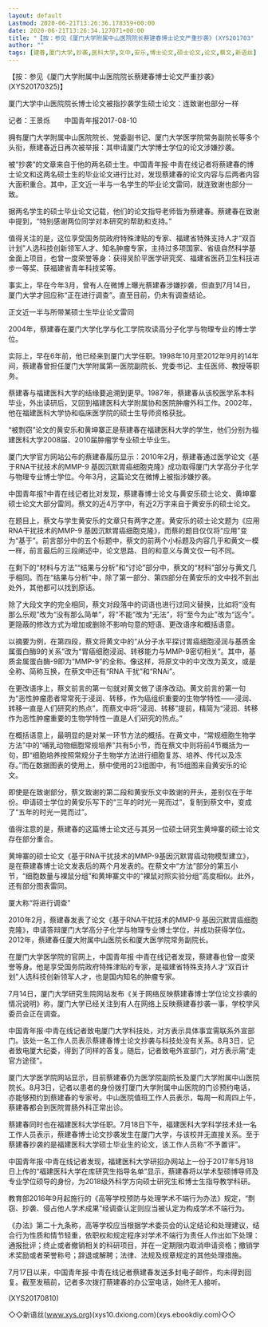 ```yaml
---
layout: default
Lastmod: 2020-06-21T13:26:36.178359+00:00
date: 2020-06-21T13:26:34.127071+00:00
title: "【按：参见《厦门大学附属中山医院院长蔡建春博士论文严重抄袭》(XYS201703"
author: ""
tags: [建春,厦门大学,抄袭,医科大学,文中,安乐,博士论文,硕士论文,论文,蔡文,新语丝]
---
```


【按：参见《厦门大学附属中山医院院长蔡建春博士论文严重抄袭》(XYS20170325)】

厦门大学中山医院院长博士论文被指抄袭学生硕士论文：连致谢也部分一样

记者：王景烁　　中国青年报2017-08-10

拥有厦门大学附属中山医院院长、党委副书记、厦门大学医学院常务副院长等多个头衔，蔡建春近日再次被举报：其申请厦门大学博士学位的论文涉嫌抄袭。

被“抄袭”的文章来自于他的两名硕士生。中国青年报·中青在线记者将蔡建春的博士论文和这两名硕士生的毕业论文进行比对，发现蔡建春的论文内容与后两者内容大面积重合。其中，正文近一半与一名学生的毕业论文雷同，就连致谢也部分一致。

据两名学生的硕士毕业论文记载，他们的论文指导老师皆为蔡建春。蔡建春在致谢中提到，“特别感谢两位同学对本研究的帮助和支持。”

值得关注的是，这位享受国务院政府特殊津贴的专家、福建省特殊支持人才“双百计划”人选科技创新领军人才、知名肿瘤专家，主持过多项国家、省级自然科学基金面上项目，也曾一度荣誉等身：获得吴阶平医学研究奖、福建省医药卫生科技进步一等奖、获福建省青年科技奖等。

事实上，早在今年3月，曾有人在微博上曝光蔡建春涉嫌抄袭，但直到7月14日，厦门大学才回应称“正在进行调查”。直至目前，仍未有调查结论。

正文近一半与所带某硕士生毕业论文雷同

2004年，蔡建春在厦门大学化学与化工学院攻读高分子化学与物理专业的博士学位。

实际上，早在6年前，他已经来到厦门大学任职。1998年10月至2012年9月的14年间，蔡建春曾担任厦门大学附属第一医院副院长、党委书记、主任医师、教授等职务。

蔡建春与福建医科大学的结缘要追溯到更早。1987年，蔡建春从该校医学系本科毕业，外出读研后，又回到福建医科大学附属协和医院肿瘤外科工作。2002年，他在福建医科大学协和临床医学院的硕士生导师资格获批。

“被剽窃”论文的黄安乐和黄坤寨正是蔡建春在福建医科大学的学生，他们分别为福建医科大学2008届、2010届肿瘤学专业硕士毕业生。

厦门大学官方网站公布的蔡建春履历显示：2010年2月，蔡建春通过医学论文《基于RNA干扰技术的MMP-9 基因沉默胃癌细胞克隆》成功取得厦门大学高分子化学与物理专业博士学位。今年3月，这篇论文在微博上被指涉嫌抄袭。

中国青年报?中青在线记者比对发现，蔡建春博士论文与黄安乐硕士论文、黄坤寨硕士论文大部分雷同。蔡文的近4万字中，有近2万字来自于黄安乐的硕士论文。

在题目上，蔡文与学生黄安乐的文章只有两字之差。黄安乐的硕士论文题为《应用RNA干扰技术的MMP-9 基因沉默胃癌细胞克隆》，而蔡的题目仅仅将“应用”变为“基于”。前言部分中的五个标题中，蔡文的前两个小标题及内容几乎和黄文一模一样，前言最后的三段阐述中，论文思路、目的和意义与黄文仅一句不同。

在剩下的“材料与方法”“结果与分析”和“讨论”部分中，蔡文的“材料”部分与黄文几乎相同。而在“结果与分析”中，除了第一部分、第四部分在黄安乐的文中找不到出处外，其他都可以找到原话。

除了大段文字的完全相同，蔡文对段落中的词语也进行过同义替换，比如将“没有那么乐观”改为“没有那么简单”，将“不能”改为“无法”，将“至今为止”改为“迄今”。更隐蔽的修改方式为增加或删除不影响句意的短语、更改语序和概括语意。

以摘要为例，在第四段，蔡文将黄文中的“从分子水平探讨胃癌细胞浸润与基质金属蛋白酶9的关系”改为“胃癌细胞浸润、转移能力与MMP-9密切相关”。其中，基质金属蛋白酶-9即为“MMP-9”的全称。像这样，将原文中的中文改为英文，或是全称、简称互换，在蔡文中还有“RNA 干扰”和“RNAi”。

在更改语序上，蔡文前言的第一句就对黄文做了语序改动。黄文前言的第一句为“恶性肿瘤患者常常死于浸润、转移，作为癌组织重要的生物学特性——浸润、转移一直是人们研究的热点”，而蔡文中将“浸润、转移”提前，精简为“浸润、转移作为恶性肿瘤重要的生物学特性一直是人们研究的热点。”

在概括语意上，最明显的是对某一环节方法的概括。在黄文中，“常规细胞生物学方法”中的“哺乳动物细胞常规培养”共有5小节，而在蔡文中则将前4节概括为一句，即“细胞培养按照常规分子生物学方法进行细胞复苏、培养、传代以及冻存。”而在数据图表的使用上，蔡中使用的23组图中，有15组图来自黄安乐的论文。

即使是在致谢部分，蔡文致谢的第二段和黄安乐文中致谢的开头，差别仅在于年份。申请硕士学位的黄安乐写下的“三年的时光一晃而过”，复制到蔡文中，变成了“五年的时光一晃而过”。

值得注意的是，蔡建春的这篇博士论文还与其另一位硕士研究生黄坤寨的硕士论文存在部分重合。

黄坤寨的硕士论文《基于RNA干扰技术的MMP-9基因沉默胃癌动物模型建立》，是在蔡建春博士论文发表后的两个月发表的。在蔡文中“方法”部分的第五小节，“细胞数量与裸鼠分组”和黄坤寨文中的“裸鼠对照实验分组”高度相似。此外，还有部分图表雷同。

厦大称“将进行调查”

2010年2月，蔡建春发表了论文《基于RNA干扰技术的MMP-9 基因沉默胃癌细胞克隆》，申请答辩厦门大学高分子化学与物理专业博士学位，并成功获得学位。2012年，蔡建春任厦大附属中山医院长和厦大医学院常务副院长。

在厦门大学医学院的官网上，中国青年报·中青在线记者发现，蔡建春也曾一度荣誉等身。他是享受国务院政府特殊津贴的专家，是福建省特殊支持人才“双百计划”人选科技创新领军人才，也是国内知名的肿瘤专家。

7月14日，厦门大学研究生院网站发布《关于网络反映蔡建春博士学位论文抄袭的情况说明》称，厦门大学已经关注到有人在网络上反映蔡建春抄袭一事，学校学风委员会正在调查。

中国青年报·中青在线记者致电厦门大学科技处，对方表示具体事宜需联系外宣部门。该处一名工作人员表示蔡建春博士论文抄袭与科技处没有关系。8月3日，记者致电厦大纪委，得到了同样的答复。随后，记者致电外宣部门，对方表示需“走官方途径”。

厦门大学医学院网站显示，目前蔡建春仍为医学院副院长及厦门大学附属中山医院院长。8月3日，记者以患者的身份拨打厦门大学附属中山医院的门诊预约电话，亦能够预约到蔡建春的专家号。中山医院值班工作人员表示，每周一和周四上午，蔡建春都会到医院胃肠外科正常出诊。

蔡建春同时也在福建医科大学任职。7月18日下午，福建医科大学科学技术处一名工作人员表示，蔡建春博士论文抄袭发生在厦门大学，与该校并无直接关系。至于蔡建春抄袭的是福建医科大学硕士毕业生的论文，该工作人员称“不予置评”。

中国青年报·中青在线记者发现，福建医科大学研招办网站上一份于2017年5月18日上传的“福建医科大学在库研究生指导名单”显示，蔡建春将以学术型硕博导师及专业学位硕导的身份，为2018级外科学方向硕士研究生和博士生指导教学科研。

教育部2016年9月起施行的《高等学校预防与处理学术不端行为办法》规定，“剽窃、抄袭、侵占他人学术成果”经调查认定则应当被认定为构成学术不端行为。

《办法》第二十九条称，高等学校应当根据学术委员会的认定结论和处理建议，结合行为性质和情节轻重，依职权和规定程序对学术不端行为责任人作出如下处理：通报批评；终止或者撤销相关的科研项目，并在一定期限内取消申请资格；撤销学术奖励或者荣誉称号；辞退或解聘；法律、法规及规章规定的其他处理措施。

7月17日以来，中国青年报·中青在线记者蔡建春发送多封电子邮件，均未得到回复。截至发稿前，记者多次拨打蔡建春的办公室电话，始终无人接听。

(XYS20170810)

◇◇新语丝(www.xys.org)(xys10.dxiong.com)(xys.ebookdiy.com)◇◇

